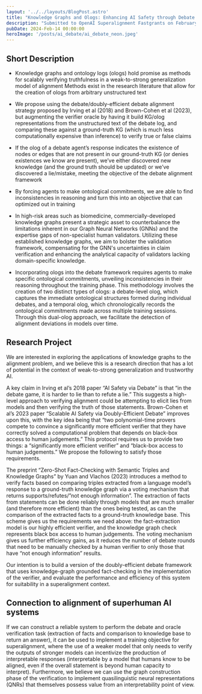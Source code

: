 ```yaml
---
layout: '../../layouts/BlogPost.astro'
title: "Knowledge Graphs and Ologs: Enhancing AI Safety through Debate and Ontological Commitments"
description: "Submitted to OpenAI Superalignment Fastgrants on February 18th, 2024"
pubDate: 2024-Feb-14 00:00:00
heroImage: '/posts/ai_debate/ai_debate_neon.jpeg'
---
```

## Short Description
- Knowledge graphs and ontology logs (ologs) hold promise as methods for scalably verifying truthfulness in a weak-to-strong generalization model of alignment
Methods exist in the research literature that allow for the creation of ologs from arbitrary unstructured text

- We propose using the debate/doubly-efficient debate alignment strategy proposed by Irving et al (2018) and Brown-Cohen et al (2023), but augmenting the verifier oracle by having it build KG/olog representations from the unstructured text of the debate log, and comparing these against a ground-truth KG (which is much less computationally expensive than inference) to verify true or false claims

- If the olog of a debate agent’s response indicates the existence of nodes or edges that are not present in our ground-truth KG (or denies existences we know are present), we’ve either discovered new knowledge (and the ground truth should be updated) or we’ve discovered a lie/mistake, meeting the objective of the debate alignment framework

- By forcing agents to make ontological commitments, we are able to find inconsistencies in reasoning and turn this into an objective that can optimized out in training

- In high-risk areas such as biomedicine, commercially-developed knowledge graphs present a strategic asset to counterbalance the limitations inherent in our Graph Neural Networks (GNNs) and the expertise gaps of non-specialist human validators. Utilizing these established knowledge graphs, we aim to bolster the validation framework, compensating for the GNN's uncertainties in claim verification and enhancing the analytical capacity of validators lacking domain-specific knowledge. 

- Incorporating ologs into the debate framework requires agents to make specific ontological commitments, unveiling inconsistencies in their reasoning throughout the training phase. This methodology involves the creation of two distinct types of ologs: a debate-level olog, which captures the immediate ontological structures formed during individual debates, and a temporal olog, which chronologically records the ontological commitments made across multiple training sessions. Through this dual-olog approach, we facilitate the detection of alignment deviations in models over time.

## Research Project
We are interested in exploring the applications of knowledge graphs to the alignment problem, and we believe this is a research direction that has a lot of potential in the context of weak-to-strong generalization and trustworthy AI.

A key claim in Irving et al’s 2018 paper “AI Safety via Debate” is that “in the debate game, it is harder to lie than to refute a lie.” This suggests a high-level approach to verifying alignment could be attempting to elicit lies from models and then verifying the truth of those statements. Brown-Cohen et al’s 2023 paper “Scalable AI Safety via Doubly-Efficient Debate” improves upon this, with the key idea being that “two polynomial-time provers compete
to convince a significantly more efficient verifier that they have correctly solved a computational problem that depends on black-box access to human judgements.” This protocol requires us to provide two things: a “significantly more efficient verifier” and “black-box access to human judgements.” We propose the following to satisfy those requirements.

The preprint “Zero-Shot Fact-Checking with Semantic Triples and Knowledge Graphs” by Yuan and Vlachos (2023) introduces a method to verify facts based on comparing triples extracted from a language model’s response to a ground-truth knowledge graph via a voting mechanism that returns supports/refutes/”not enough information”. The extraction of facts from statements can be done reliably through models that are much smaller (and therefore more efficient) than the ones being tested, as can the comparison of the extracted facts to a ground-truth knowledge base. This scheme gives us the requirements we need above: the fact-extraction model is our highly efficient verifier, and the knowledge graph check represents black box access to human judgements. The voting mechanism gives us further efficiency gains, as it reduces the number of debate rounds that need to be manually checked by a human verifier to only those that have “not enough information” results.

Our intention is to build a version of the doubly-efficient debate framework that uses knowledge-graph grounded fact-checking in the implementation of the verifier, and evaluate the performance and efficiency of this system for suitability in a superalignment context. 

## Connection to alignment of superhuman AI systems
If we can construct a reliable system to perform the debate and oracle verification task (extraction of facts and comparison to knowledge base to return an answer), it can be used to implement a training objective for superalignment, where the use of a weaker model that only needs to verify the outputs of stronger models can incentivize the production of interpretable responses (interpretable by a model that humans know to be aligned, even if the overall statement is beyond human capacity to interpret). Furthermore, we believe we can use the graph construction phase of the verification to implement quasilinguistic neural representations (QNRs) that themselves possess value from an interpretability point of view.
